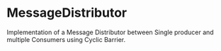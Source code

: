 # MessageDistributor
Implementation of a Message Distributor between Single producer and multiple Consumers using Cyclic Barrier.
